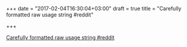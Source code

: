 +++
date = "2017-02-04T16:30:04+03:00"
draft = true
title = "Carefully formatted raw usage string  #reddit"

+++

<p><a href="https://t.co/smZxchfv6n">Carefully formatted raw usage string  #reddit</a></p>
